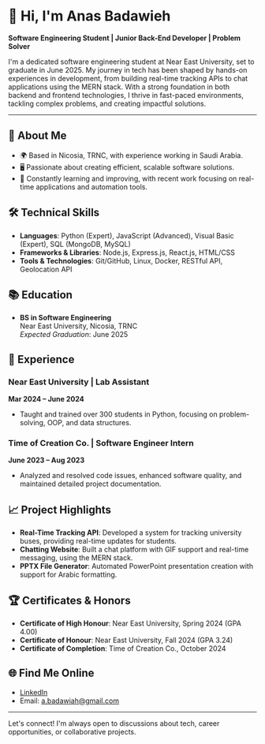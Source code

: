# 👋 Hi, I'm Anas Badawieh

**Software Engineering Student | Junior Back-End Developer | Problem Solver**

I'm a dedicated software engineering student at Near East University, set to graduate in June 2025. My journey in tech has been shaped by hands-on experiences in development, from building real-time tracking APIs to chat applications using the MERN stack. With a strong foundation in both backend and frontend technologies, I thrive in fast-paced environments, tackling complex problems, and creating impactful solutions.

---

## 📄 About Me

- 🌍 Based in Nicosia, TRNC, with experience working in Saudi Arabia.
- 🖥️ Passionate about creating efficient, scalable software solutions.
- 🧠 Constantly learning and improving, with recent work focusing on real-time applications and automation tools.

## 🛠️ Technical Skills

- **Languages**: Python (Expert), JavaScript (Advanced), Visual Basic (Expert), SQL (MongoDB, MySQL)
- **Frameworks & Libraries**: Node.js, Express.js, React.js, HTML/CSS
- **Tools & Technologies**: Git/GitHub, Linux, Docker, RESTful API, Geolocation API

## 📚 Education

- **BS in Software Engineering**  
  Near East University, Nicosia, TRNC  
  *Expected Graduation*: June 2025

## 💼 Experience

### Near East University | Lab Assistant  
**Mar 2024 – June 2024**  
- Taught and trained over 300 students in Python, focusing on problem-solving, OOP, and data structures.

### Time of Creation Co. | Software Engineer Intern  
**June 2023 – Aug 2023**  
- Analyzed and resolved code issues, enhanced software quality, and maintained detailed project documentation.

## 📈 Project Highlights

- **Real-Time Tracking API**: Developed a system for tracking university buses, providing real-time updates for students.
- **Chatting Website**: Built a chat platform with GIF support and real-time messaging, using the MERN stack.
- **PPTX File Generator**: Automated PowerPoint presentation creation with support for Arabic formatting.

## 🏆 Certificates & Honors

- **Certificate of High Honour**: Near East University, Spring 2024 (GPA 4.00)
- **Certificate of Honour**: Near East University, Fall 2024 (GPA 3.24)
- **Certificate of Completion**: Time of Creation Co., October 2024

## 🌐 Find Me Online

- [LinkedIn](https://www.linkedin.com/in/anasbadawieh/)
- Email: [a.badawiah@gmail.com](mailto:a.badawiah@gmail.com)

---

Let's connect! I'm always open to discussions about tech, career opportunities, or collaborative projects.
